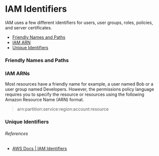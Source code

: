 # IAM Identifiers

IAM uses a few different identifiers for users, user groups, roles, policies,
and server certificates.

- [Friendly Names and Paths](#friendly-names-and-paths)
- [IAM ARN](#iam-arns)
- [Unique Identifiers](#unique-identifiers)

### Friendly Names and Paths

### IAM ARNs

Most resources have a friendly name for example, a user named Bob or a user
group named Developers. However, the permissions policy language requires you to
specify the resource or resources using the following Amazon Resource Name (ARN)
format.

> arn:partition:service:region:account:resource

### Unique Identifiers

###### References

- [AWS Docs | IAM Identifiers](https://docs.aws.amazon.com/IAM//latest/UserGuide/reference_identifiers.html)
